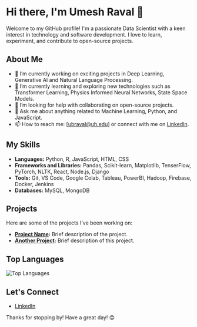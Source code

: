 # Hi there, I'm Umesh Raval 👋

Welcome to my GitHub profile! I'm a passionate Data Scientist with a keen interest in technology and software development. I love to learn, experiment, and contribute to open-source projects.

## About Me

- 💼 I’m currently working on exciting projects in Deep Learning, Generative AI and Natural Language Processing.
- 🌱 I’m currently learning and exploring new technologies such as Transformer Learning, Physics Informed Neural Networks, State Space Models.
- 🤔 I’m looking for help with collaborating on open-source projects.
- 💬 Ask me about anything related to Machine Learning, Python, and JavaScript.
- 📫 How to reach me: [ubraval@uh.edu] or connect with me on [LinkedIn]([https://www.linkedin.com/in/umesh-raval-436758189/]).

## My Skills

- **Languages:** Python, R, JavaScript, HTML, CSS
- **Frameworks and Libraries:** Pandas, Scikit-learn, Matplotlib, TenserFlow, PyTorch, NLTK, React, Node.js, Django
- **Tools:** Git, VS Code, Google Colab, Tableau, PowerBI, Hadoop, Firebase, Docker, Jenkins
- **Databases:** MySQL, MongoDB

## Projects

Here are some of the projects I've been working on:

- **[Project Name](https://github.com/UmeshRaval/project-repo):** Brief description of the project.
- **[Another Project](https://github.com/UmeshRaval/another-project-repo):** Brief description of this project.


## Top Languages

![Top Languages](https://github-readme-stats.vercel.app/api/top-langs/?username=UmeshRaval&layout=compact&theme=radical)

## Let's Connect

- [LinkedIn](https://www.linkedin.com/in/umesh-raval-436758189/)

Thanks for stopping by! Have a great day! 😊
